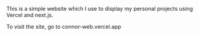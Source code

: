 This is a simple website which I use to display my personal projects using Vercel and next.js.

To visit the site, go to connor-web.vercel.app